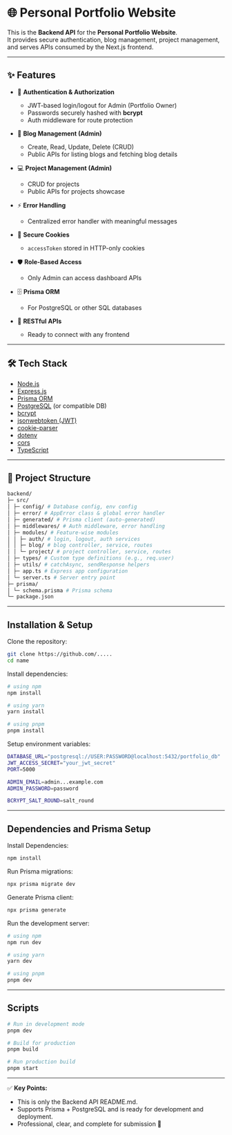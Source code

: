 
# 🌐 Personal Portfolio Website

This is the **Backend API** for the **Personal Portfolio Website**.  
It provides secure authentication, blog management, project management, and serves APIs consumed by the Next.js frontend.

---

## ✨ Features
- 🔐 **Authentication & Authorization**
  - JWT-based login/logout for Admin (Portfolio Owner)
  - Passwords securely hashed with **bcrypt**
  - Auth middleware for route protection

- 📝 **Blog Management (Admin)**
  - Create, Read, Update, Delete (CRUD)
  - Public APIs for listing blogs and fetching blog details

- 💻 **Project Management (Admin)**
  - CRUD for projects
  - Public APIs for projects showcase

- ⚡ **Error Handling**
  - Centralized error handler with meaningful messages

- 🍪 **Secure Cookies**
  - `accessToken` stored in HTTP-only cookies

- 🛡️ **Role-Based Access**
  - Only Admin can access dashboard APIs

- 🗄️ **Prisma ORM**
  - For PostgreSQL or other SQL databases

- 📡 **RESTful APIs**
  - Ready to connect with any frontend

---

## 🛠️ Tech Stack
- [Node.js](https://nodejs.org/)
- [Express.js](https://expressjs.com/)
- [Prisma ORM](https://www.prisma.io/)
- [PostgreSQL](https://www.postgresql.org/) (or compatible DB)
- [bcrypt](https://www.npmjs.com/package/bcrypt)
- [jsonwebtoken (JWT)](https://www.npmjs.com/package/jsonwebtoken)
- [cookie-parser](https://www.npmjs.com/package/cookie-parser)
- [dotenv](https://www.npmjs.com/package/dotenv)
- [cors](https://www.npmjs.com/package/cors)
- [TypeScript](https://www.typescriptlang.org/)

---

## 📂 Project Structure
```bash
backend/
├─ src/
│ ├─ config/ # Database config, env config
│ ├─ error/ # AppError class & global error handler
│ ├─ generated/ # Prisma client (auto-generated)
│ ├─ middlewares/ # Auth middleware, error handling
│ ├─ modules/ # Feature-wise modules
│ │ ├─ auth/ # login, logout, auth services
│ │ ├─ blog/ # blog controller, service, routes
│ │ └─ project/ # project controller, service, routes
│ ├─ types/ # Custom type definitions (e.g., req.user)
│ ├─ utils/ # catchAsync, sendResponse helpers
│ ├─ app.ts # Express app configuration
│ └─ server.ts # Server entry point
├─ prisma/
│ └─ schema.prisma # Prisma schema
└─ package.json
```

---

## Installation & Setup

Clone the repository:

```bash
git clone https://github.com/.....
cd name
```

Install dependencies:

```bash
# using npm
npm install

# using yarn
yarn install

# using pnpm
pnpm install
```

Setup environment variables:

```bash
DATABASE_URL="postgresql://USER:PASSWORD@localhost:5432/portfolio_db"
JWT_ACCESS_SECRET="your_jwt_secret"
PORT=5000

ADMIN_EMAIL=admin...example.com
ADMIN_PASSWORD=password

BCRYPT_SALT_ROUND=salt_round
```
---
## Dependencies and Prisma Setup

Install Dependencies:
```bash
npm install
```
Run Prisma migrations:
```bash
npx prisma migrate dev
```
Generate Prisma client:
```bash
npx prisma generate
```

Run the development server:

```bash
# using npm
npm run dev

# using yarn
yarn dev

# using pnpm
pnpm dev
```

---

## Scripts

```bash
# Run in development mode
pnpm dev

# Build for production
pnpm build

# Run production build
pnpm start
```

---

✅ **Key Points:**
- This is only the Backend API README.md.
- Supports Prisma + PostgreSQL and is ready for development and deployment.
- Professional, clear, and complete for submission 🚀